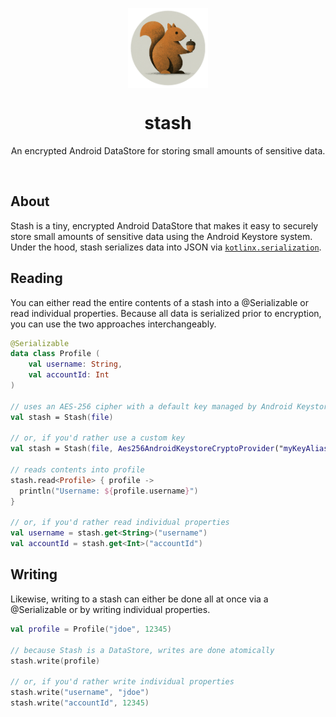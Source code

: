 <p align="center">
    <img width="128" src="icon.png" align="center" alt="Stash" />
    <h1 align="center">stash</h1>
    <p align="center">An encrypted Android DataStore for storing small amounts of sensitive data.</p>
    <p><br/></p>
</p>

## About
Stash is a tiny, encrypted Android DataStore that makes it easy to securely store small amounts of sensitive data using the Android Keystore system. Under the hood, stash serializes data into JSON via [`kotlinx.serialization`](https://github.com/Kotlin/kotlinx.serialization/blob/master/docs/serialization-guide.md).

## Reading
You can either read the entire contents of a stash into a @Serializable or read individual properties. Because all data is serialized prior to encryption, you can use the two approaches interchangeably.
```kotlin
@Serializable
data class Profile (
    val username: String,
    val accountId: Int
)

// uses an AES-256 cipher with a default key managed by Android Keystore
val stash = Stash(file)

// or, if you'd rather use a custom key
val stash = Stash(file, Aes256AndroidKeystoreCryptoProvider("myKeyAlias"))

// reads contents into profile
stash.read<Profile> { profile ->
  println("Username: ${profile.username}")
}

// or, if you'd rather read individual properties
val username = stash.get<String>("username")
val accountId = stash.get<Int>("accountId")
```

## Writing
Likewise, writing to a stash can either be done all at once via a @Serializable or by writing individual properties.
```kotlin
val profile = Profile("jdoe", 12345)

// because Stash is a DataStore, writes are done atomically
stash.write(profile)

// or, if you'd rather write individual properties
stash.write("username", "jdoe")
stash.write("accountId", 12345)
```

